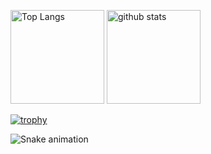 <p align="left"> 
  <img alt="Top Langs" height="150px" src="https://github-readme-stats.vercel.app/api/top-langs/?username=YuugouOhno&layout=compact&show_icons=ture&theme=synthwave" />
  <img alt="github stats" height="150px" src="https://github-readme-stats.vercel.app/api?username=YuugouOhno&theme=synthwave&show_icons=true" />
</p>

[![trophy](https://github-profile-trophy.vercel.app/?username=YuugouOhno&theme=dracula&column=7)](https://github.com/ryo-ma/github-profile-trophy)

![Snake animation](https://github.com/YuugouOhno/YuugouOhno/blob/output/github-contribution-grid-snake.svg)
